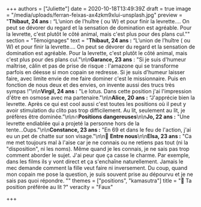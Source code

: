 +++
authors = ["Juliette"]
date = 2020-10-18T13:49:39Z
draft = true
image = "/media/uploads/ferran-feixas-ax4zkm9xlui-unsplash.jpg"
preview = "**Thibaut, 24 ans :** “L’union de l’huître ( ou W) et pour finir la levrette…. On peut se dévorer du regard et la sensation de domination est agréable. Pour la levrette, c'est plutôt le côté animal, mais c'est plus pour des plans cul.\""
section = "Témoignages"
text = "**Thibaut, 24 ans :** “L’union de l’huître ( ou W) et pour finir la levrette…. On peut se dévorer du regard et la sensation de domination est agréable. Pour la levrette, c'est plutôt le côté animal, mais c'est plus pour des plans cul.\"\n\n**Garance, 23 ans** : \"Si je suis d'humeur maîtrise, câlin et pas de prise de risque : l'amazone qui se transforme parfois en déesse si mon copain se redresse. Si je suis d'humeur laisser faire, avec limite envie de me faire dominer c'est le missionnaire. Puis en fonction de nous deux et des envies, on invente aussi des trucs très sympas !\"\n\n**Virgil, 24 ans :** \"Le lotus. Dans cette position j'ai l'impression d'être en osmose avec ma partenaire.\"\n\n**Alice, 20 ans :** “J'apprécie bien la levrette. Après ce qui est cool aussi c'est toutes les positions où il peut y avoir stimulation du clito pas trop difficilement. Au lit, seulement au lit, je préfères être dominée.”\n\n🔥**Positions dangereuses**\n\n**Jo, 22 ans :** \"Une levrette endiablée qui a projeté la personne hors de la tente...Oups.\"\n\n**Constance, 23 ans :** \"En 69 et dans le feu de l'action, j'ai eu un pet de chatte sur son visage.\"\n\n💬 **Entre nous**\n\n**Elsa, 23 ans :** \"Ca me met toujours mal à l'aise car je ne connais ou ne retiens pas tout (ni la \"disposition\", ni les noms). Même quand je les connais, je ne sais pas trop comment aborder le sujet. J'ai peur que ça casse le charme. Par exemple, dans les films ils y vont direct et ça s'enchaîne naturellement. Jamais le mec demande comment la fille veut faire ni inversement. Du coup, quand mon copain me pose la question, je suis souvent prise au dépourvu et je ne sais pas quoi répondre. \""
themes = ["positions", "kamasutra"]
title = "🤸 Ta position préférée au lit ?"
veracity = "Faux"

+++
